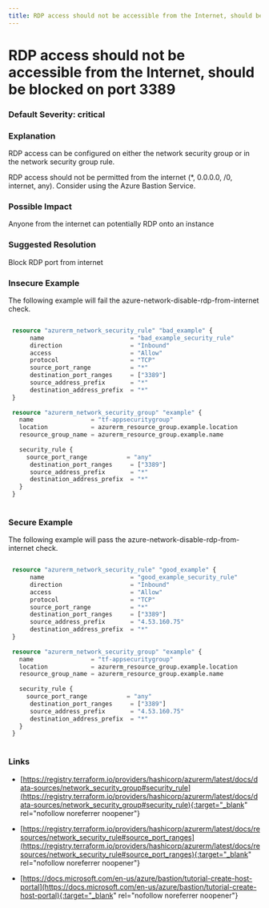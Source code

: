 ```yaml
---
title: RDP access should not be accessible from the Internet, should be blocked on port 3389
---
```


# RDP access should not be accessible from the Internet, should be blocked on port 3389

### Default Severity: <span class="severity critical">critical</span>

### Explanation

RDP access can be configured on either the network security group or in the network security group rule.

RDP access should not be permitted from the internet (*, 0.0.0.0, /0, internet, any). Consider using the Azure Bastion Service.

### Possible Impact
Anyone from the internet can potentially RDP onto an instance

### Suggested Resolution
Block RDP port from internet


### Insecure Example

The following example will fail the azure-network-disable-rdp-from-internet check.
```terraform

 resource "azurerm_network_security_rule" "bad_example" {
      name                        = "bad_example_security_rule"
      direction                   = "Inbound"
      access                      = "Allow"
      protocol                    = "TCP"
      source_port_range           = "*"
      destination_port_ranges     = ["3389"]
      source_address_prefix       = "*"
      destination_address_prefix  = "*"
 }
 
 resource "azurerm_network_security_group" "example" {
   name                = "tf-appsecuritygroup"
   location            = azurerm_resource_group.example.location
   resource_group_name = azurerm_resource_group.example.name
   
   security_rule {
 	 source_port_range           = "any"
      destination_port_ranges     = ["3389"]
      source_address_prefix       = "*"
      destination_address_prefix  = "*"
   }
 }
 
```



### Secure Example

The following example will pass the azure-network-disable-rdp-from-internet check.
```terraform

 resource "azurerm_network_security_rule" "good_example" {
      name                        = "good_example_security_rule"
      direction                   = "Inbound"
      access                      = "Allow"
      protocol                    = "TCP"
      source_port_range           = "*"
      destination_port_ranges     = ["3389"]
      source_address_prefix       = "4.53.160.75"
      destination_address_prefix  = "*"
 }
 
 resource "azurerm_network_security_group" "example" {
   name                = "tf-appsecuritygroup"
   location            = azurerm_resource_group.example.location
   resource_group_name = azurerm_resource_group.example.name
   
   security_rule {
 	 source_port_range           = "any"
      destination_port_ranges     = ["3389"]
      source_address_prefix       = "4.53.160.75"
      destination_address_prefix  = "*"
   }
 }
 
```



### Links


- [https://registry.terraform.io/providers/hashicorp/azurerm/latest/docs/data-sources/network_security_group#security_rule](https://registry.terraform.io/providers/hashicorp/azurerm/latest/docs/data-sources/network_security_group#security_rule){:target="_blank" rel="nofollow noreferrer noopener"}

- [https://registry.terraform.io/providers/hashicorp/azurerm/latest/docs/resources/network_security_rule#source_port_ranges](https://registry.terraform.io/providers/hashicorp/azurerm/latest/docs/resources/network_security_rule#source_port_ranges){:target="_blank" rel="nofollow noreferrer noopener"}

- [https://docs.microsoft.com/en-us/azure/bastion/tutorial-create-host-portal](https://docs.microsoft.com/en-us/azure/bastion/tutorial-create-host-portal){:target="_blank" rel="nofollow noreferrer noopener"}




